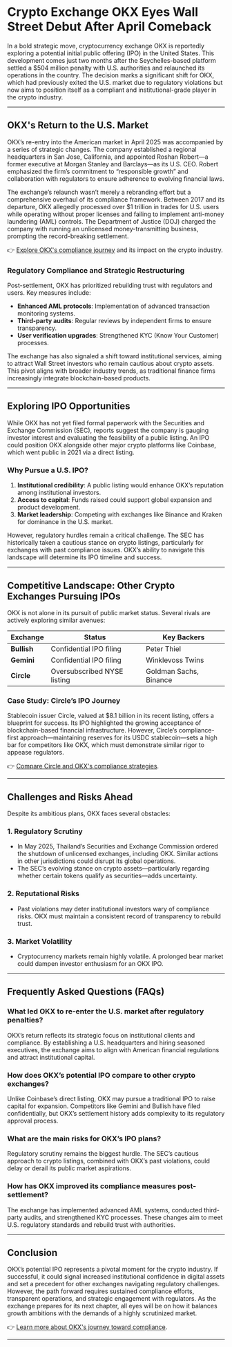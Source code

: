 # Crypto Exchange OKX Eyes Wall Street Debut After April Comeback  

In a bold strategic move, cryptocurrency exchange OKX is reportedly exploring a potential initial public offering (IPO) in the United States. This development comes just two months after the Seychelles-based platform settled a $504 million penalty with U.S. authorities and relaunched its operations in the country. The decision marks a significant shift for OKX, which had previously exited the U.S. market due to regulatory violations but now aims to position itself as a compliant and institutional-grade player in the crypto industry.  

---

## OKX's Return to the U.S. Market  

OKX’s re-entry into the American market in April 2025 was accompanied by a series of strategic changes. The company established a regional headquarters in San Jose, California, and appointed Roshan Robert—a former executive at Morgan Stanley and Barclays—as its U.S. CEO. Robert emphasized the firm’s commitment to “responsible growth” and collaboration with regulators to ensure adherence to evolving financial laws.  

The exchange’s relaunch wasn’t merely a rebranding effort but a comprehensive overhaul of its compliance framework. Between 2017 and its departure, OKX allegedly processed over $1 trillion in trades for U.S. users while operating without proper licenses and failing to implement anti-money laundering (AML) controls. The Department of Justice (DOJ) charged the company with running an unlicensed money-transmitting business, prompting the record-breaking settlement.  

👉 [Explore OKX's compliance journey](https://bit.ly/okx-bonus) and its impact on the crypto industry.  

### Regulatory Compliance and Strategic Restructuring  

Post-settlement, OKX has prioritized rebuilding trust with regulators and users. Key measures include:  
- **Enhanced AML protocols**: Implementation of advanced transaction monitoring systems.  
- **Third-party audits**: Regular reviews by independent firms to ensure transparency.  
- **User verification upgrades**: Strengthened KYC (Know Your Customer) processes.  

The exchange has also signaled a shift toward institutional services, aiming to attract Wall Street investors who remain cautious about crypto assets. This pivot aligns with broader industry trends, as traditional finance firms increasingly integrate blockchain-based products.  

---

## Exploring IPO Opportunities  

While OKX has not yet filed formal paperwork with the Securities and Exchange Commission (SEC), reports suggest the company is gauging investor interest and evaluating the feasibility of a public listing. An IPO could position OKX alongside other major crypto platforms like Coinbase, which went public in 2021 via a direct listing.  

### Why Pursue a U.S. IPO?  

1. **Institutional credibility**: A public listing would enhance OKX’s reputation among institutional investors.  
2. **Access to capital**: Funds raised could support global expansion and product development.  
3. **Market leadership**: Competing with exchanges like Binance and Kraken for dominance in the U.S. market.  

However, regulatory hurdles remain a critical challenge. The SEC has historically taken a cautious stance on crypto listings, particularly for exchanges with past compliance issues. OKX’s ability to navigate this landscape will determine its IPO timeline and success.  

---

## Competitive Landscape: Other Crypto Exchanges Pursuing IPOs  

OKX is not alone in its pursuit of public market status. Several rivals are actively exploring similar avenues:  

| Exchange      | Status                          | Key Backers                  |  
|---------------|---------------------------------|------------------------------|  
| **Bullish**   | Confidential IPO filing         | Peter Thiel                  |  
| **Gemini**    | Confidential IPO filing         | Winklevoss Twins             |  
| **Circle**    | Oversubscribed NYSE listing     | Goldman Sachs, Binance       |  

### Case Study: Circle’s IPO Journey  

Stablecoin issuer Circle, valued at $8.1 billion in its recent listing, offers a blueprint for success. Its IPO highlighted the growing acceptance of blockchain-based financial infrastructure. However, Circle’s compliance-first approach—maintaining reserves for its USDC stablecoin—sets a high bar for competitors like OKX, which must demonstrate similar rigor to appease regulators.  

👉 [Compare Circle and OKX's compliance strategies](https://bit.ly/okx-bonus).  

---

## Challenges and Risks Ahead  

Despite its ambitious plans, OKX faces several obstacles:  

### 1. **Regulatory Scrutiny**  
   - In May 2025, Thailand’s Securities and Exchange Commission ordered the shutdown of unlicensed exchanges, including OKX. Similar actions in other jurisdictions could disrupt its global operations.  
   - The SEC’s evolving stance on crypto assets—particularly regarding whether certain tokens qualify as securities—adds uncertainty.  

### 2. **Reputational Risks**  
   - Past violations may deter institutional investors wary of compliance risks. OKX must maintain a consistent record of transparency to rebuild trust.  

### 3. **Market Volatility**  
   - Cryptocurrency markets remain highly volatile. A prolonged bear market could dampen investor enthusiasm for an OKX IPO.  

---

## Frequently Asked Questions (FAQs)  

### **What led OKX to re-enter the U.S. market after regulatory penalties?**  
OKX’s return reflects its strategic focus on institutional clients and compliance. By establishing a U.S. headquarters and hiring seasoned executives, the exchange aims to align with American financial regulations and attract institutional capital.  

### **How does OKX’s potential IPO compare to other crypto exchanges?**  
Unlike Coinbase’s direct listing, OKX may pursue a traditional IPO to raise capital for expansion. Competitors like Gemini and Bullish have filed confidentially, but OKX’s settlement history adds complexity to its regulatory approval process.  

### **What are the main risks for OKX’s IPO plans?**  
Regulatory scrutiny remains the biggest hurdle. The SEC’s cautious approach to crypto listings, combined with OKX’s past violations, could delay or derail its public market aspirations.  

### **How has OKX improved its compliance measures post-settlement?**  
The exchange has implemented advanced AML systems, conducted third-party audits, and strengthened KYC processes. These changes aim to meet U.S. regulatory standards and rebuild trust with authorities.  

---

## Conclusion  

OKX’s potential IPO represents a pivotal moment for the crypto industry. If successful, it could signal increased institutional confidence in digital assets and set a precedent for other exchanges navigating regulatory challenges. However, the path forward requires sustained compliance efforts, transparent operations, and strategic engagement with regulators. As the exchange prepares for its next chapter, all eyes will be on how it balances growth ambitions with the demands of a highly scrutinized market.  

👉 [Learn more about OKX's journey toward compliance](https://bit.ly/okx-bonus).  

--- 
